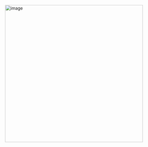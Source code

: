 <img width="454" alt="image" src="https://user-images.githubusercontent.com/86204416/188842474-a842d602-49fb-46b2-aadf-412d5ac130ba.png">
